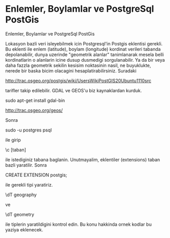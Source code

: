 # Enlemler, Boylamlar ve PostgreSql PostGis


Enlemler, Boylamlar ve PostgreSql PostGis




Lokasyon bazli veri isleyebilmek icin Postgresql'in Postgis eklentisi gerekli. Bu eklenti ile enlem (latitude), boylam (longitude) kordinat verileri tabanda depolanabilir, dunya uzerinde "geometrik alanlar" tanimlanarak mesela belli kordinatlarin o alanlarin icine dusup dusmedigi sorgulanabilir. Ya da bir veya daha fazzla geometrik sekilin kesisim noktasinin nasil, ne buyuklukte, nerede bir baska bicim olacagini hesaplatirabilirsiniz. Suradaki

http://trac.osgeo.org/postgis/wiki/UsersWikiPostGIS20Ubuntu1110src 

tarifler takip edilebilir. GDAL ve GEOS'u biz kaynaklardan kurduk. 

sudo apt-get install gdal-bin

http://trac.osgeo.org/geos/

Sonra

sudo -u postgres psql

ile girip

\c [taban]

ile istediginiz tabana baglanin. Unutmayalim, eklentiler (extensions) taban bazli yaratilir. Sonra

CREATE EXTENSION postgis;

ile gerekli tipi yaratiriz.

\dT geography

ve

\dT geometry

ile tiplerin yaratildigini kontrol edin. Bu konu hakkinda ornek kodlar bu yaziya eklenecek.





